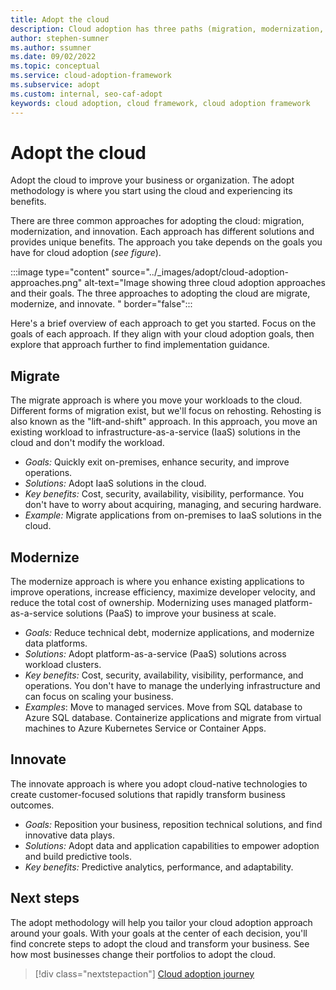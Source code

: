 ```yaml
---
title: Adopt the cloud
description: Cloud adoption has three paths (migration, modernization, and innovation). Learn about each cloud adoption approach. Discover its goals, solutions, and benefits.
author: stephen-sumner
ms.author: ssumner
ms.date: 09/02/2022
ms.topic: conceptual
ms.service: cloud-adoption-framework
ms.subservice: adopt
ms.custom: internal, seo-caf-adopt
keywords: cloud adoption, cloud framework, cloud adoption framework
---
```


# Adopt the cloud

Adopt the cloud to improve your business or organization. The adopt methodology is where you start using the cloud and experiencing its benefits.

There are three common approaches for adopting the cloud: migration, modernization, and innovation. Each approach has different solutions and provides unique benefits. The approach you take depends on the goals you have for cloud adoption (*see figure*).

:::image type="content" source="../_images/adopt/cloud-adoption-approaches.png" alt-text="Image showing three cloud adoption approaches and their goals. The three approaches to adopting the cloud are migrate, modernize, and innovate. " border="false":::

Here's a brief overview of each approach to get you started. Focus on the goals of each approach. If they align with your cloud adoption goals, then explore that approach further to find implementation guidance.

## Migrate

The migrate approach is where you move your workloads to the cloud. Different forms of migration exist, but we'll focus on rehosting. Rehosting is also known as the "lift-and-shift" approach. In this approach, you move an existing workload to infrastructure-as-a-service (IaaS) solutions in the cloud and don't modify the workload.

- *Goals:* Quickly exit on-premises, enhance security, and improve operations.
- *Solutions:* Adopt IaaS solutions in the cloud.
- *Key benefits:* Cost, security, availability, visibility, performance. You don't have to worry about acquiring, managing, and securing hardware.
- *Example:* Migrate applications from on-premises to IaaS solutions in the cloud.

## Modernize

The modernize approach is where you enhance existing applications to improve operations, increase efficiency, maximize developer velocity, and reduce the total cost of ownership. Modernizing uses managed platform-as-a-service solutions (PaaS) to improve your business at scale.

- *Goals:* Reduce technical debt, modernize applications, and modernize data platforms.
- *Solutions:* Adopt platform-as-a-service (PaaS) solutions across workload clusters.
- *Key benefits:* Cost, security, availability, visibility, performance, and operations. You don't have to manage the underlying infrastructure and can focus on scaling your business.
- *Examples*: Move to managed services. Move from SQL database to Azure SQL database. Containerize applications and migrate from virtual machines to Azure Kubernetes Service or Container Apps.

## Innovate

The innovate approach is where you adopt cloud-native technologies to create customer-focused solutions that rapidly transform business outcomes.

- *Goals:* Reposition your business, reposition technical solutions, and find innovative data plays.
- *Solutions:* Adopt data and application capabilities to empower adoption and build predictive tools.
- *Key benefits:* Predictive analytics, performance, and adaptability.

## Next steps

The adopt methodology will help you tailor your cloud adoption approach around your goals. With your goals at the center of each decision, you'll find concrete steps to adopt the cloud and transform your business. See how most businesses change their portfolios to adopt the cloud.

> [!div class="nextstepaction"]
> [Cloud adoption journey](cloud-adoption.md)
